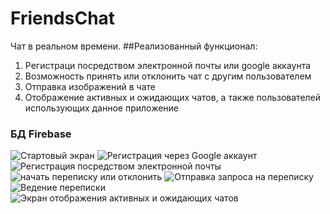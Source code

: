 
# FriendsChat
Чат в реальном времени. 
##Реализованный функционал:
1. Регистраци посредством электронной почты или google  аккаунта
2. Возможность принять или отклонить чат с другим пользователем
3. Отправка изображений в чате
4. Отображение активных и ожидающих чатов, а также пользователей использующих данное приложение
### БД Firebase
![Стартовый экран](https://user-images.githubusercontent.com/63901279/122282028-9eb57900-cef3-11eb-8e0c-430af0613d8c.png)
![Регистрация через Google аккаунт](https://user-images.githubusercontent.com/63901279/122282089-affe8580-cef3-11eb-9fc7-802492748027.png)
![Регистрация посредством электронной почты](https://user-images.githubusercontent.com/63901279/122282160-c3115580-cef3-11eb-8d3c-08ac9c8e0f3d.png)
![начать переписку или отклонить](https://user-images.githubusercontent.com/63901279/122282267-e3d9ab00-cef3-11eb-9c38-d8c8f11d07ab.png)
![Отправка запроса на переписку](https://user-images.githubusercontent.com/63901279/122282595-42068e00-cef4-11eb-8d90-f1703886b7b1.png)
![Ведение переписки](https://user-images.githubusercontent.com/63901279/122282434-11265900-cef4-11eb-93f9-2de5da40e639.png)
![Экран отображения активных и ожидающих чатов](https://user-images.githubusercontent.com/63901279/122282498-256a5600-cef4-11eb-82b1-e2e0c5e41a7c.png)








